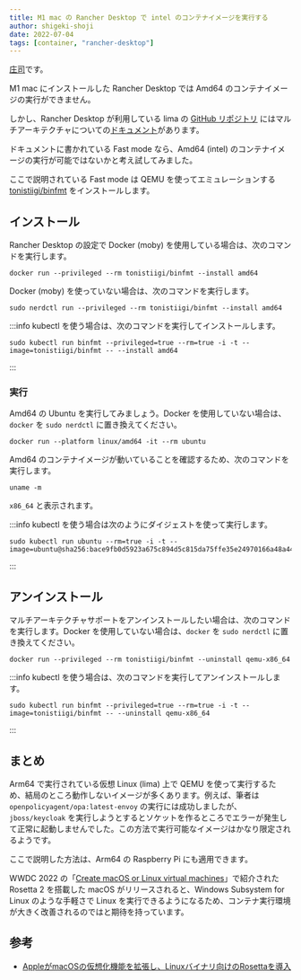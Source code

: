 ```yaml
---
title: M1 mac の Rancher Desktop で intel のコンテナイメージを実行する
author: shigeki-shoji
date: 2022-07-04
tags: [container, "rancher-desktop"]
---
```


[庄司](https://github.com/edward-mamezou)です。

M1 mac にインストールした Rancher Desktop では Amd64 のコンテナイメージの実行ができません。

しかし、Rancher Desktop が利用している lima の [GitHub リポジトリ](https://github.com/lima-vm/lima) にはマルチアーキテクチャについての[ドキュメント](https://github.com/lima-vm/lima/blob/master/docs/multi-arch.md)があります。

ドキュメントに書かれている Fast mode なら、Amd64 (intel) のコンテナイメージの実行が可能ではないかと考え試してみました。

ここで説明されている Fast mode は QEMU を使ってエミュレーションする [tonistiigi/binfmt](https://hub.docker.com/r/tonistiigi/binfmt) をインストールします。

## インストール

Rancher Desktop の設定で Docker (moby) を使用している場合は、次のコマンドを実行します。

```shell
docker run --privileged --rm tonistiigi/binfmt --install amd64
```

Docker (moby) を使っていない場合は、次のコマンドを実行します。

```shell
sudo nerdctl run --privileged --rm tonistiigi/binfmt --install amd64
```

:::info
kubectl を使う場合は、次のコマンドを実行してインストールします。

```shell
sudo kubectl run binfmt --privileged=true --rm=true -i -t --image=tonistiigi/binfmt -- --install amd64
```
:::

### 実行

Amd64 の Ubuntu を実行してみましょう。Docker を使用していない場合は、`docker` を `sudo nerdctl` に置き換えてください。

```shell
docker run --platform linux/amd64 -it --rm ubuntu
```

Amd64 のコンテナイメージが動いていることを確認するため、次のコマンドを実行します。

```shell
uname -m
```

`x86_64` と表示されます。

:::info
kubectl を使う場合は次のようにダイジェストを使って実行します。

```shell
sudo kubectl run ubuntu --rm=true -i -t --image=ubuntu@sha256:bace9fb0d5923a675c894d5c815da75ffe35e24970166a48a4460a48ae6e0d19
```
:::

## アンインストール

マルチアーキテクチャサポートをアンインストールしたい場合は、次のコマンドを実行します。Docker を使用していない場合は、`docker` を `sudo nerdctl` に置き換えてください。

```shell
docker run --privileged --rm tonistiigi/binfmt --uninstall qemu-x86_64
```

:::info
kubectl を使う場合は、次のコマンドを実行してアンインストールします。

```shell
sudo kubectl run binfmt --privileged=true --rm=true -i -t --image=tonistiigi/binfmt -- --uninstall qemu-x86_64
```
:::

## まとめ

Arm64 で実行されている仮想 Linux (lima) 上で QEMU を使って実行するため、結局のところ動作しないイメージが多くあります。例えば、筆者は `openpolicyagent/opa:latest-envoy` の実行には成功しましたが、`jboss/keycloak` を実行しようとするとソケットを作るところでエラーが発生して正常に起動しませんでした。この方法で実行可能なイメージはかなり限定されるようです。

ここで説明した方法は、Arm64 の Raspberry Pi にも適用できます。

WWDC 2022 の「[Create macOS or Linux virtual machines](https://developer.apple.com/videos/play/wwdc2022/10002/)」で紹介された Rosetta 2 を搭載した macOS がリリースされると、Windows Subsystem for Linux のような手軽さで Linux を実行できるようになるため、コンテナ実行環境が大きく改善されるのではと期待を持っています。

## 参考

- [AppleがmacOSの仮想化機能を拡張し、Linuxバイナリ向けのRosettaを導入](https://www.infoq.com/jp/news/2022/06/apple-virtualization-framework/)
